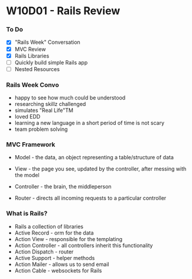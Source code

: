 # W10D01 - Rails Review

### To Do
- [x] "Rails Week" Conversation
- [x] MVC Review
- [x] Rails Libraries
- [ ] Quickly build simple Rails app
- [ ] Nested Resources

### Rails Week Convo
* happy to see how much could be understood
* researching skillz challenged
* simulates "Real Life"TM
* loved EDD
* learning a new language in a short period of time is not scary
* team problem solving

### MVC Framework
* Model - the data, an object representing a table/structure of data
* View - the page you see, updated by the controller, after messing with the model
* Controller - the brain, the middleperson

* Router - directs all incoming requests to a particular controller

### What is Rails?
* Rails a collection of libraries
* Active Record - orm for the data
* Action View - responsible for the templating
* Action Controller - all controllers inherit this functionality
* Action Dispatch - router
* Active Support - helper methods
* Action Mailer - allows us to send email
* Action Cable - websockets for Rails
